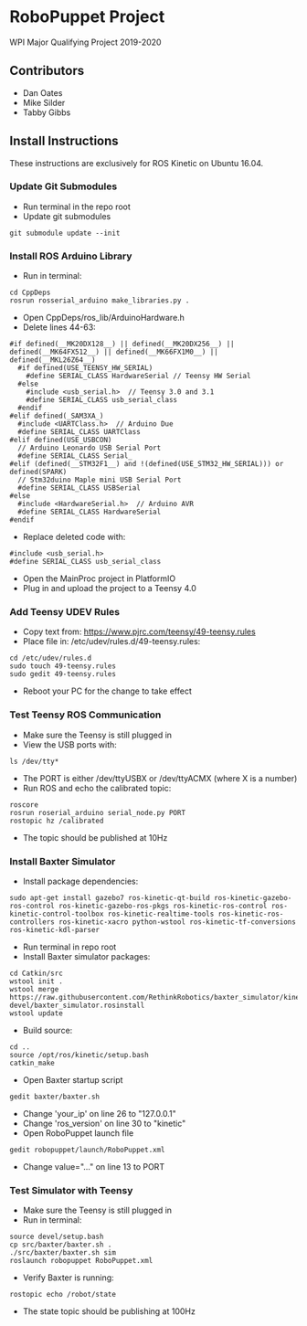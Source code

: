 # RoboPuppet Project
WPI Major Qualifying Project 2019-2020

## Contributors
- Dan Oates
- Mike Silder
- Tabby Gibbs

## Install Instructions
These instructions are exclusively for ROS Kinetic on Ubuntu 16.04.

### Update Git Submodules
- Run terminal in the repo root
- Update git submodules
```
git submodule update --init
```

### Install ROS Arduino Library
- Run in terminal:
```
cd CppDeps
rosrun rosserial_arduino make_libraries.py .
```
- Open CppDeps/ros_lib/ArduinoHardware.h
- Delete lines 44-63:
```
#if defined(__MK20DX128__) || defined(__MK20DX256__) || defined(__MK64FX512__) || defined(__MK66FX1M0__) || defined(__MKL26Z64__)
  #if defined(USE_TEENSY_HW_SERIAL)
    #define SERIAL_CLASS HardwareSerial // Teensy HW Serial
  #else
    #include <usb_serial.h>  // Teensy 3.0 and 3.1
    #define SERIAL_CLASS usb_serial_class
  #endif
#elif defined(_SAM3XA_)
  #include <UARTClass.h>  // Arduino Due
  #define SERIAL_CLASS UARTClass
#elif defined(USE_USBCON)
  // Arduino Leonardo USB Serial Port
  #define SERIAL_CLASS Serial_
#elif (defined(__STM32F1__) and !(defined(USE_STM32_HW_SERIAL))) or defined(SPARK) 
  // Stm32duino Maple mini USB Serial Port
  #define SERIAL_CLASS USBSerial
#else 
  #include <HardwareSerial.h>  // Arduino AVR
  #define SERIAL_CLASS HardwareSerial
#endif
```
- Replace deleted code with:
```
#include <usb_serial.h>
#define SERIAL_CLASS usb_serial_class
```
- Open the MainProc project in PlatformIO
- Plug in and upload the project to a Teensy 4.0

### Add Teensy UDEV Rules
- Copy text from: https://www.pjrc.com/teensy/49-teensy.rules
- Place file in: /etc/udev/rules.d/49-teensy.rules:
```
cd /etc/udev/rules.d
sudo touch 49-teensy.rules
sudo gedit 49-teensy.rules
```
- Reboot your PC for the change to take effect

### Test Teensy ROS Communication
- Make sure the Teensy is still plugged in
- View the USB ports with:
```
ls /dev/tty*
```
- The PORT is either /dev/ttyUSBX or /dev/ttyACMX (where X is a number)
- Run ROS and echo the calibrated topic:
```
roscore
rosrun roserial_arduino serial_node.py PORT
rostopic hz /calibrated
```
- The topic should be published at 10Hz

### Install Baxter Simulator
- Install package dependencies:
```
sudo apt-get install gazebo7 ros-kinetic-qt-build ros-kinetic-gazebo-ros-control ros-kinetic-gazebo-ros-pkgs ros-kinetic-ros-control ros-kinetic-control-toolbox ros-kinetic-realtime-tools ros-kinetic-ros-controllers ros-kinetic-xacro python-wstool ros-kinetic-tf-conversions ros-kinetic-kdl-parser
```
- Run terminal in repo root
- Install Baxter simulator packages:
```
cd Catkin/src
wstool init .
wstool merge https://raw.githubusercontent.com/RethinkRobotics/baxter_simulator/kinetic-devel/baxter_simulator.rosinstall
wstool update
```
- Build source:
```
cd ..
source /opt/ros/kinetic/setup.bash
catkin_make
```
- Open Baxter startup script
```
gedit baxter/baxter.sh
```
- Change 'your_ip' on line 26 to "127.0.0.1"
- Change 'ros_version' on line 30 to "kinetic"
- Open RoboPuppet launch file
```
gedit robopuppet/launch/RoboPuppet.xml
```
- Change value="..." on line 13 to PORT

### Test Simulator with Teensy
- Make sure the Teensy is still plugged in
- Run in terminal:
```
source devel/setup.bash
cp src/baxter/baxter.sh .
./src/baxter/baxter.sh sim
roslaunch robopuppet RoboPuppet.xml
```
- Verify Baxter is running:
```
rostopic echo /robot/state
```
- The state topic should be publishing at 100Hz
